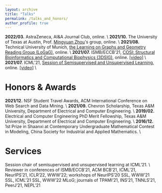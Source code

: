 ```yaml
---
layout: archive
title: "Talks"
permalink: /talks_and_honors/
author_profile: true
---
```

**2022/03.** AstraZeneca, AI&A Journal Club, online. \\
**2021/10.** The University of Texas at Austin, Prof. [Mingyuan Zhou](https://mingyuanzhou.github.io/index.html)'s group, online. \\
**2021/08.** Technical University of Munich, [the Learning on Graphs and Geometry Reading Group (LoGaG)](https://hannes-stark.com/logag-reading-group), online. \\
**2021/07.** ISMB/ECCB'21, [COSI: Structural Bioinformatics and Computational Biophysics (3DSIG)](https://www.iscb.org/cms_addon/conferences/ismbeccb2021/tracks/3dsig), online. [[video]](https://www.youtube.com/watch?v=lX1jSvi44uE) \\
**2021/07.** ICML'21, [Session of Semisupervised and Unsupervised Learning](https://icml.cc/Conferences/2021/Schedule?showParentSession=12101), online. [[video]](https://slideslive.com/38958634) \\
<br />


Honors & Awards
=====
**2021/12.** NSF Student Travel Awards, ACM International Conference on Web Search and Data Mining. \\
**2021/09.** Chevron Scholarship, Texas A&M University, Department of Electrical and Computer Engineering. \\
**2019/02.** Electrical and Computer Engineering PhD Merit Fellowship, Texas A&M University, Department of Electrical and Computer Engineering. \\
**2016/12.** 1st Prize in Shaanxi at Contemporary Undergraduate Mathematical Contest in Modeling, China Society for Industrial and Applied Mathematics. \\
<br />


Services
=====
Session chair of semisupervised and unsupervised learning at ICML’21. \\
Reviewer in conferences of ISMB/ECCB’21, ACM BCB’21, ICML’21, NeurIPS’21, ICLR’22, WWW’22;
workshops of NeurIPS’20 SSL, WWW’21 SSL, ICML’21 SSL, WWW’22 MLoG;
journals of TPAMI’21, INS’21, TNNLS’21, PeerJ’21, NEPL’21

